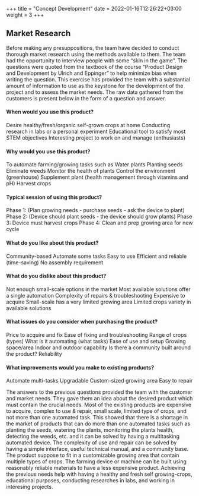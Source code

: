 +++
title = "Concept Development"
date = 2022-01-16T12:26:22+03:00
weight = 3
+++

## Market Research
Before making any presuppositions, the team have decided to conduct thorough market research using the methods available to them. The team had the opportunity to interview people with some “skin in the game”. The questions were quoted from the textbook of the course “Product Design and Development by Ulrich and Eppinger” to help minimize bias when writing the question. This exercise has provided the team with a substantial amount of information to use as the keystone for the development of the project and to assess the market needs. The raw data gathered from the customers is present below in the form of a question and answer.
#### When would you use this product?
Desire healthy/fresh/organic self-grown crops at home Conducting research in labs or a personal experiment Educational tool to satisfy most STEM objectives Interesting project to work on and manage (enthusiasts)
 #### Why would you use this product?
To automate farming/growing tasks such as Water plants
Planting seeds
Eliminate weeds
Monitor the health of plants
Control the environment (greenhouse)
Supplement plant (health management through vitamins and pH) Harvest crops
#### Typical session of using this product?
Phase 1: (Plan growing needs - purchase seeds - ask the device to plant) Phase 2: (Device should plant seeds - the device should grow plants) Phase 3: Device must harvest crops
Phase 4: Clean and prep growing area for new cycle
#### What do you like about this product?
Community-based
Automate some tasks
Easy to use
Efficient and reliable (time-saving)
No assembly requirement
#### What do you dislike about this product?
Not enough small-scale options in the market
Most available solutions offer a single automation
Complexity of repairs & troubleshooting
Expensive to acquire
Small-scale has a very limited growing area
Limited crops variety in available solutions
#### What issues do you consider when purchasing the product? 
Price to acquire and fix
Ease of fixing and troubleshooting
Range of crops (types)
What is it automating (what tasks)
Ease of use and setup
Growing space/area
Indoor and outdoor capability
Is there a community built around the product?
Reliability
#### What improvements would you make to existing products? 
Automate multi-tasks
Upgradable
Custom-sized growing area
Easy to repair

The answers to the previous questions provided the team with the customer and market needs. They gave them an idea about the desired product which must contain the crucial needs. Most of the existing products are expensive to acquire, complex to use & repair, small scale, limited type of crops, and not more than one automated task. This showed that there is a shortage in the market of products that can do more than one automated tasks such as planting the seeds, watering the plants, monitoring the plants health, detecting the weeds, etc. and it can be solved by having a multitasking automated device. The complexity of use and repair can be solved by having a simple interface, useful technical manual, and a community base. The product suppose to fit in a customizable growing area that contain multiple types of crops. The farming device or machine can be built using reasonably reliable materials to have a less expensive product. Achieving the previous needs help with having a healthy and fresh self growing-crops, educational purposes, conducting researches in labs, and working in interesing projects.